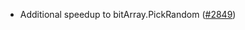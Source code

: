 - Additional speedup to bitArray.PickRandom
  ([\#2849](https://github.com/cometbft/cometbft/issues/2849))